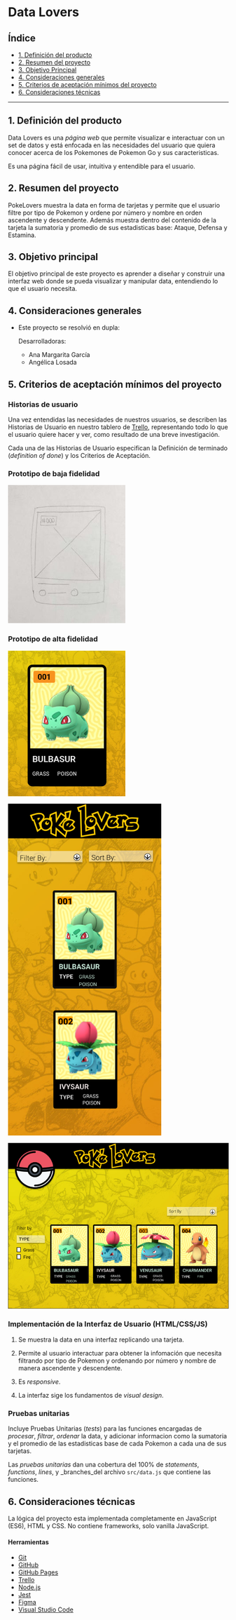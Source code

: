 # Data Lovers

## Índice

* [1. Definición del producto](#2-Definición-del-producto)
* [2. Resumen del proyecto](#2-resumen-del-proyecto)
* [3. Objetivo Principal](#3-objetivo-principal)
* [4. Consideraciones generales](#4-consideraciones-generales)
* [5. Criterios de aceptación mínimos del proyecto](#5-criterios-de-aceptación-mínimos-del-proyecto)
* [6. Consideraciones técnicas](#7-consideraciones-técnicas)

***

## 1. Definición del producto

Data Lovers es una _página web_ que permite visualizar e interactuar 
con un set de datos y está enfocada en las necesidades del usuario 
que quiera conocer acerca de los Pokemones de Pokemon Go y sus caracteristicas. 

Es una página fácil de usar, intuitiva y entendible para el usuario.

## 2. Resumen del proyecto

PokeLovers muestra la data en forma de tarjetas y permite que el usuario
filtre por tipo de Pokemon y ordene por número y nombre en orden ascendente y descendente. 
Además muestra dentro del contenido de la tarjeta la sumatoria y promedio de sus estadisticas base:
Ataque, Defensa y Estamina. 

## 3. Objetivo principal

El objetivo principal de este proyecto es aprender a diseñar y construir una
interfaz web donde se pueda visualizar y manipular data, entendiendo lo que el
usuario necesita.

## 4. Consideraciones generales

* Este proyecto se resolvió en dupla:
  
  Desarrolladoras: 
    - Ana Margarita García
    - Angélica Losada

## 5. Criterios de aceptación mínimos del proyecto

### Historias de usuario

Una vez entendidas las necesidades de nuestros usuarios, se describen las Historias
de Usuario en nuestro tablero de [Trello](https://trello.com/b/okSEXWkl/dl15anamargaritaangelica),
representando todo lo que el usuario quiere hacer y ver, 
como resultado de una breve investigación. 

Cada una de las Historias de Usuario especifican la Definición de terminado (_definition of done_)
y los Criterios de Aceptación.

### Prototipo de baja fidelidad

![Sketch](src/assets/images/sketch.jpg)

### Prototipo de alta fidelidad

![Tarjeta](src/assets/images/Tarjeta_2.jpeg)

![Mobil](src/assets/images/Mobil_prototype.png)

![Desktop](src/assets/images/Desktop_prototype.png)

### Implementación de la Interfaz de Usuario (HTML/CSS/JS)

1. Se muestra la data en una interfaz replicando una tarjeta.

2. Permite al usuario interactuar para obtener la infomación que necesita 
  filtrando por tipo de Pokemon y ordenando por número y nombre de manera 
  ascendente y descendente.

3. Es _responsive_.

4. La interfaz sige los fundamentos de _visual design_.

### Pruebas unitarias

Incluye Pruebas Unitarias (_tests_) para las funciones encargadas de  _procesar_,
_filtrar_, _ordenar_ la data, y adicionar informacion como la sumatoria y el promedio 
de las estadisticas base de cada Pokemon a cada una de sus tarjetas.

Las _pruebas unitarias_ dan una cobertura del 100% de _statements_,
 _functions_, _lines_, y _branches_del archivo `src/data.js` que contiene las funciones.

## 6. Consideraciones técnicas

La lógica del proyecto esta implementada completamente en JavaScript
(ES6), HTML y CSS. No contiene frameworks, solo vanilla JavaScript.

#### Herramientas

* [Git](https://git-scm.com/)
* [GitHub](https://github.com/)
* [GitHub Pages](https://pages.github.com/)
* [Trello](https://trello.com/b/okSEXWkl/dl15anamargaritaangelica)
* [Node.js](https://nodejs.org/)
* [Jest](https://jestjs.io/)
* [Figma](https://www.figma.com/file/AVdGQNbe8uSiH8Gk264QeR/POKELOVER?node-id=3%3A6)
* [Visual Studio Code](https://code.visualstudio.com/)